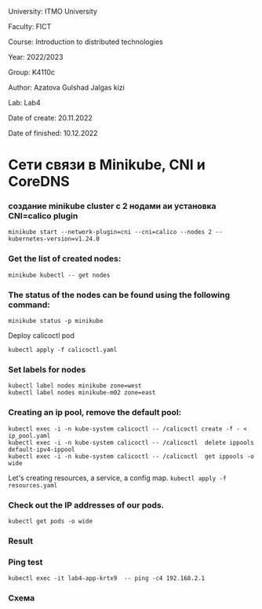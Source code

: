 University: ITMO University

Faculty: FICT

Course: Introduction to distributed technologies

Year: 2022/2023

Group: K4110c

Author: Azatova Gulshad Jalgas kizi

Lab: Lab4

Date of create: 20.11.2022

Date of finished: 10.12.2022


# Сети связи в Minikube, CNI и CoreDNS



### создание minikube cluster с 2 нодами aи установка CNI=calico plugin
```
minikube start --network-plugin=cni --cni=calico --nodes 2 --kubernetes-version=v1.24.0
```


### Get the list of created nodes:
```
minikube kubectl -- get nodes
```

### The status of the nodes can be found using the following command:

`minikube status -p minikube`


Deploy calicoctl pod

`kubectl apply -f calicoctl.yaml`


### Set labels for nodes
```
kubectl label nodes minikube zone=west
kubectl label nodes minikube-m02 zone=east
```

### Creating an ip pool, remove the default pool:
```
kubectl exec -i -n kube-system calicoctl -- /calicoctl create -f - < ip_pool.yaml
kubectl exec -i -n kube-system calicoctl -- /calicoctl  delete ippools default-ipv4-ippool
kubectl exec -i -n kube-system calicoctl -- /calicoctl  get ippools -o wide
```

Let's creating resources, a service, a config map.
`kubectl apply -f resources.yaml`


### Check out the IP addresses of our pods.
`kubectl get pods -o wide`



### Result 


### Ping test
`kubectl exec -it lab4-app-krtx9  -- ping -c4 192.168.2.1`



### Схема
